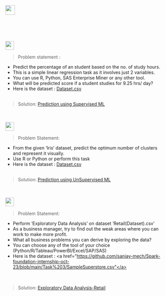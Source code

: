 <img height="30" src="https://img.shields.io/badge/The Sparks Foundation-black.svg?&style=for-the-badge&logo=TheSparksFoundation&logoColor=blue" />
<br><br>


<br><br><br>
<img height="27" src="https://img.shields.io/badge/Prediction using Supervised ML -Level  Beginner-green.svg?&style=for-the-badge&logo=TheSparksFoundation&logoColor=red" />
<br>
> Problem statement :
- Predict the percentage of an student based on the no. of study hours. <br>
- This is a simple linear regression task as it involves just 2 variables.<br>
- You can use R, Python, SAS Enterprise Miner or any other tool.<br>
- What will be predicted score if a student studies for 9.25 hrs/ day? <br>
- Here is the dataset :
<a href="http://bit.ly/w-data%C2%B6">Dataset.csv</a><br><br>
> Solution:
<a href="https://github.com/sanjay-mech/Spark-foundation-internship-oct-23/blob/main/Task%201/Task_1_Prediction_using_Supervised_ML_.ipynb"> Prediction using Supervised ML</a>


<br><br>
<img height="27" src="https://img.shields.io/badge/Prediction using Unsupervised ML -Level  Beginner-green.svg?&style=for-the-badge&logo=TheSparksFoundation&logoColor=blue"/>
<br>

> Problem Statement:
- From the given ‘Iris’ dataset, predict the optimum number of clusters and
represent it visually.<br>
- Use R or Python or perform this task<br>
- Here is the dataset :
<a href="https://github.com/sanjay-mech/Spark-foundation-internship-oct-23/blob/main/Task%202/Iris.csv">Dataset.csv</a><br><br>
> Solution:
<a href="https://github.com/sanjay-mech/Spark-foundation-internship-oct-23/blob/main/Task%202/Task%202%20Data%20Science%20%26%20Business%20Analytics%20Internship%20at%20The%20Sparks%20Foundation%20.ipynb"> Prediction using UnSupervised ML</a>

<br><br>
<img height="27" src="https://img.shields.io/badge/Exploratory Data Analysis (Retail) -Level  Beginner-green.svg?&style=for-the-badge&logo=TheSparksFoundation&logoColor=blue"/>
<br>

> Problem Statement:
- Perform ‘Exploratory Data Analysis’ on dataset ‘Retail(Dataset).csv’ <br>
- As a business manager, try to find out the weak areas where you can work to
make more profit.<br>
- What all business problems you can derive by exploring the data?<br>
- You can choose any of the tool of your choice<br>
(Python/R/Tableau/PowerBI/Excel/SAP/SAS)<br>
- Here is the dataset :
<a href="https://github.com/sanjay-mech/Spark-foundation-internship-oct-23/blob/main/Task%203/SampleSuperstore.csv"</a><br><br><br>
> Solution:
<a href="https://github.com/sanjay-mech/Spark-foundation-internship-oct-23/blob/main/Task%203/Task_3_Data_Science_%26_Business_Analytics_Internship_at_The_Sparks_Foundation.ipynb"> Exploratory Data Analysis-Retail</a>


